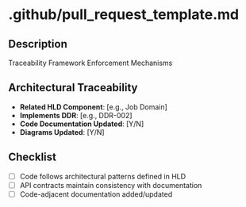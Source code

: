 # .github/pull_request_template.md
## Description
Traceability Framework Enforcement Mechanisms

## Architectural Traceability
- **Related HLD Component**: [e.g., Job Domain]
- **Implements DDR**: [e.g., DDR-002]
- **Code Documentation Updated**: [Y/N]
- **Diagrams Updated**: [Y/N]

## Checklist
- [ ] Code follows architectural patterns defined in HLD
- [ ] API contracts maintain consistency with documentation
- [ ] Code-adjacent documentation added/updated